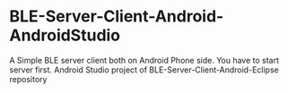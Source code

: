 # BLE-Server-Client-Android-AndroidStudio

A Simple BLE server client both on Android Phone side. You have to start server first.
Android Studio project of BLE-Server-Client-Android-Eclipse repository
